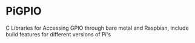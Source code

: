 # PiGPIO
C Libraries for Accessing GPIO through bare metal and Raspbian, include build features for different versions of Pi's
